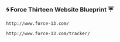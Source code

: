 ### :cyclone: Force Thirteen Website Blueprint :umbrella:  ###

`http://www.force-13.com/`

`http://www.force-13.com/tracker/`
